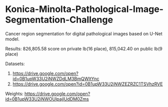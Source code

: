 # Konica-Minolta-Pathological-Image-Segmentation-Challenge
Cancer region segmentation for digital pathological images based on U-Net model.

Results:
826,805.58 score on private lb(16 place), 815,042.40 on public lb(9 place)

Datasets:
1) https://drive.google.com/open?id=0B1upW33U2iNWZDdLM3BmQWItYnc
2) https://drive.google.com/open?id=0B1upW33U2iNWZEZRZC1TSVhzRVE

Weights:
https://drive.google.com/open?id=0B1upW33U2iNWOUlpajlUdDM0Zms


